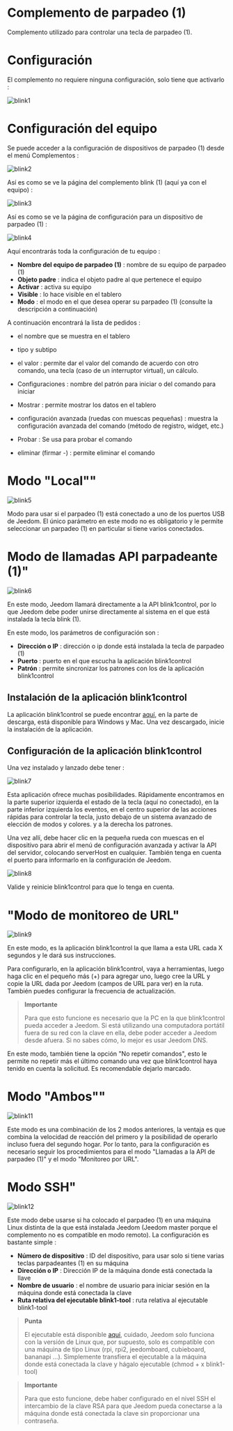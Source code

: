 # Complemento de parpadeo (1)

Complemento utilizado para controlar una tecla de parpadeo (1).

# Configuración 

El complemento no requiere ninguna configuración, solo tiene que activarlo :

![blink1](./images/blink1.png)

# Configuración del equipo 

Se puede acceder a la configuración de dispositivos de parpadeo (1) desde el menú Complementos :

![blink2](./images/blink2.png)

Así es como se ve la página del complemento blink (1) (aquí ya con el equipo) :

![blink3](./images/blink3.png)

Así es como se ve la página de configuración para un dispositivo de parpadeo (1) :

![blink4](./images/blink4.png)

Aquí encontrarás toda la configuración de tu equipo :

-   **Nombre del equipo de parpadeo (1)** : nombre de su equipo de parpadeo (1)
-   **Objeto padre** : indica el objeto padre al que pertenece el equipo
-   **Activar** : activa su equipo
-   **Visible** : lo hace visible en el tablero
-   **Modo** : el modo en el que desea operar su parpadeo (1) (consulte la descripción a continuación)

A continuación encontrará la lista de pedidos :

-   el nombre que se muestra en el tablero
-   tipo y subtipo
-   el valor : permite dar el valor del comando de acuerdo con otro comando, una tecla (caso de un interruptor virtual), un cálculo.
-   Configuraciones : nombre del patrón para iniciar o del comando para iniciar
-   Mostrar : permite mostrar los datos en el tablero
-   configuración avanzada (ruedas con muescas pequeñas) : muestra la configuración avanzada del comando (método de registro, widget, etc.)

-   Probar : Se usa para probar el comando
-   eliminar (firmar -) : permite eliminar el comando

# Modo "Local"" 

![blink5](./images/blink5.png)

Modo para usar si el parpadeo (1) está conectado a uno de los puertos USB de Jeedom. El único parámetro en este modo no es obligatorio y le permite seleccionar un parpadeo (1) en particular si tiene varios conectados.

# Modo de llamadas API parpadeante (1)" 

![blink6](./images/blink6.png)

En este modo, Jeedom llamará directamente a la API blink1control, por lo que Jeedom debe poder unirse directamente al sistema en el que está instalada la tecla blink (1).

En este modo, los parámetros de configuración son :

-   **Dirección o IP** : dirección o ip donde está instalada la tecla de parpadeo (1)
-   **Puerto** : puerto en el que escucha la aplicación blink1control
-   **Patrón** : permite sincronizar los patrones con los de la aplicación blink1control

## Instalación de la aplicación blink1control 

La aplicación blink1control se puede encontrar [aquí](http://blink1.thingm.com/blink1control/), en la parte de descarga, está disponible para Windows y Mac. Una vez descargado, inicie la instalación de la aplicación.

## Configuración de la aplicación blink1control 

Una vez instalado y lanzado debe tener :

![blink7](./images/blink7.png)

Esta aplicación ofrece muchas posibilidades. Rápidamente encontramos en la parte superior izquierda el estado de la tecla (aquí no conectado), en la parte inferior izquierda los eventos, en el centro superior de las acciones rápidas para controlar la tecla, justo debajo de un sistema avanzado de elección de modos y colores. y a la derecha los patrones.

Una vez allí, debe hacer clic en la pequeña rueda con muescas en el dispositivo para abrir el menú de configuración avanzada y activar la API del servidor, colocando serverHost en cualquier. También tenga en cuenta el puerto para informarlo en la configuración de Jeedom.

![blink8](./images/blink8.png)

Valide y reinicie blink1control para que lo tenga en cuenta.

# "Modo de monitoreo de URL" 

![blink9](./images/blink9.png)

En este modo, es la aplicación blink1control la que llama a esta URL cada X segundos y le dará sus instrucciones.

Para configurarlo, en la aplicación blink1control, vaya a herramientas, luego haga clic en el pequeño más (+) para agregar uno, luego cree la URL y copie la URL dada por Jeedom (campos de URL para ver) en la ruta. También puedes configurar la frecuencia de actualización.

> **Importante**
>
> Para que esto funcione es necesario que la PC en la que blink1control pueda acceder a Jeedom. Si está utilizando una computadora portátil fuera de su red con la clave en ella, debe poder acceder a Jeedom desde afuera. Si no sabes cómo, lo mejor es usar Jeedom DNS.

En este modo, también tiene la opción "No repetir comandos", esto le permite no repetir más el último comando una vez que blink1control haya tenido en cuenta la solicitud. Es recomendable dejarlo marcado.

# Modo "Ambos"" 

![blink11](./images/blink11.png)

Este modo es una combinación de los 2 modos anteriores, la ventaja es que combina la velocidad de reacción del primero y la posibilidad de operarlo incluso fuera del segundo hogar. Por lo tanto, para la configuración es necesario seguir los procedimientos para el modo "Llamadas a la API de parpadeo (1)" y el modo "Monitoreo por URL".

# Modo SSH" 

![blink12](./images/blink12.png)

Este modo debe usarse si ha colocado el parpadeo (1) en una máquina Linux distinta de la que está instalada Jeedom (Jeedom master porque el complemento no es compatible en modo remoto). La configuración es bastante simple :

-   **Número de dispositivo** : ID del dispositivo, para usar solo si tiene varias teclas parpadeantes (1) en su máquina
-   **Dirección o IP** : Dirección IP de la máquina donde está conectada la llave
-   **Nombre de usuario** : el nombre de usuario para iniciar sesión en la máquina donde está conectada la clave
-   **Ruta relativa del ejecutable blink1-tool** : ruta relativa al ejecutable blink1-tool

> **Punta**
>
> El ejecutable está disponible [aquí](https://github.com/todbot/blink1/releases), cuidado, Jeedom solo funciona con la versión de Linux que, por supuesto, solo es compatible con una máquina de tipo Linux (rpi, rpi2, jeedomboard, cubieboard, bananapi ...). Simplemente transfiera el ejecutable a la máquina donde está conectada la clave y hágalo ejecutable (chmod + x blink1-tool)

> **Importante**
>
> Para que esto funcione, debe haber configurado en el nivel SSH el intercambio de la clave RSA para que Jeedom pueda conectarse a la máquina donde está conectada la clave sin proporcionar una contraseña.
